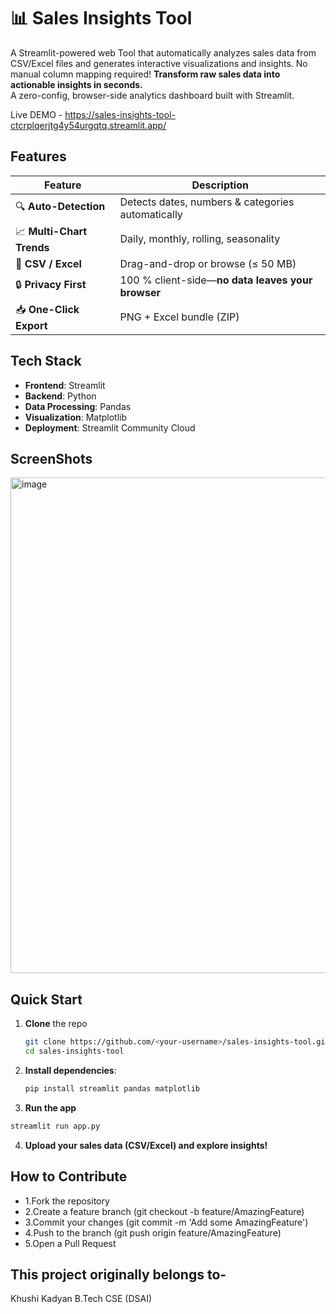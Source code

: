# 📊 Sales Insights Tool

A Streamlit-powered web Tool that automatically analyzes sales data from CSV/Excel files and generates interactive visualizations and insights. No manual column mapping required!
**Transform raw sales data into actionable insights in seconds.**  
A zero-config, browser-side analytics dashboard built with Streamlit.

Live DEMO - https://sales-insights-tool-ctcrplqerjtg4y54urgqtq.streamlit.app/

##  Features

| Feature | Description |
|---------|-------------|
| 🔍 **Auto-Detection** | Detects dates, numbers & categories automatically |
| 📈 **Multi-Chart Trends** | Daily, monthly, rolling, seasonality  |
| 📁 **CSV / Excel** | Drag-and-drop or browse (≤ 50 MB) |
| 🔒 **Privacy First** | 100 % client-side—**no data leaves your browser** |
| 📥 **One-Click Export** | PNG + Excel bundle (ZIP) |


##  Tech Stack

- **Frontend**: Streamlit
- **Backend**: Python
- **Data Processing**: Pandas
- **Visualization**: Matplotlib
- **Deployment**: Streamlit Community Cloud

##  ScreenShots
<img width="1893" height="793" alt="image" src="https://github.com/user-attachments/assets/9a124b0a-bc08-49d1-a27d-fad2603de552" />


## Quick Start

1. **Clone** the repo  
   ```bash
   git clone https://github.com/<your-username>/sales-insights-tool.git
   cd sales-insights-tool

2. **Install dependencies**:
   ```bash
   pip install streamlit pandas matplotlib
   ```
3. **Run the app**
```bash
streamlit run app.py
```
4. **Upload your sales data (CSV/Excel) and explore insights!**

## How to Contribute

- 1.Fork the repository
- 2.Create a feature branch (git checkout -b feature/AmazingFeature)
- 3.Commit your changes (git commit -m 'Add some AmazingFeature')
- 4.Push to the branch (git push origin feature/AmazingFeature)
- 5.Open a Pull Request

## This project originally belongs to-
Khushi Kadyan
B.Tech CSE (DSAI)



